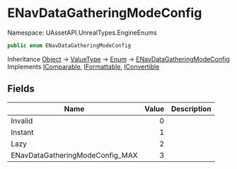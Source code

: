 # ENavDataGatheringModeConfig

Namespace: UAssetAPI.UnrealTypes.EngineEnums

```csharp
public enum ENavDataGatheringModeConfig
```

Inheritance [Object](https://docs.microsoft.com/en-us/dotnet/api/system.object) → [ValueType](https://docs.microsoft.com/en-us/dotnet/api/system.valuetype) → [Enum](https://docs.microsoft.com/en-us/dotnet/api/system.enum) → [ENavDataGatheringModeConfig](./uassetapi.unrealtypes.engineenums.enavdatagatheringmodeconfig.md)<br>
Implements [IComparable](https://docs.microsoft.com/en-us/dotnet/api/system.icomparable), [IFormattable](https://docs.microsoft.com/en-us/dotnet/api/system.iformattable), [IConvertible](https://docs.microsoft.com/en-us/dotnet/api/system.iconvertible)

## Fields

| Name | Value | Description |
| --- | --: | --- |
| Invalid | 0 |  |
| Instant | 1 |  |
| Lazy | 2 |  |
| ENavDataGatheringModeConfig_MAX | 3 |  |
